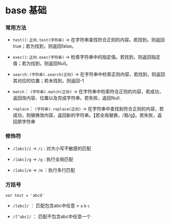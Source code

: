 # base 基础

### 常用方法

* `test()`: `正则.test(字符串)` -> 在字符串查找符合正则的内容。若找到，则返回true；若为找到，则返回false。

* `exec()`: `正则.exec(字符串)` -> 检索字符串中的指定值。若找到，则返回指定值；若为找到，则返回Null。

* `search`: `(字符串).search(正则)` -> 在字符串中检索正则内容，若找到，则返回其对应的位置；若未找到，则返回-1

* `match`： `(字符串).match(正则)` -> 在字符串中检索符合正则的内容，若成功，返回改内容、位置以及完成字符串。若失败，返回Null.

* `replace`： `(字符串).replace(正则)` -> 在字符串中查找到符合正则的内容，若成功，则替换改内容，返回新的字符串。【若全局替换，/我/g】。若失败，返回原字符串

### 修饰符

* `/[abc]/i` -> `/i` : 对大小写不敏感的匹配

* `/[abc]/g` -> `/g` : 执行全局匹配

* `/[abc]/m` -> `/m` ：执行多行匹配

### 方括号

`var test = 'abcd'`

* `/[abc]/` ： 匹配包含abc中任意  > `a` `b` `c`

* `/[^abc]/` ： 匹配不包含abc中任意一个 



